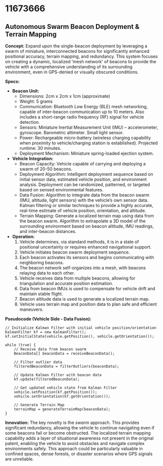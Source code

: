 # 11673666

## Autonomous Swarm Beacon Deployment & Terrain Mapping

**Concept:** Expand upon the single-beacon deployment by leveraging a swarm of miniature, interconnected beacons for significantly enhanced positional accuracy, terrain mapping, and redundancy. This system focuses on creating a dynamic, localized 'mesh network' of beacons to provide the vehicle with a comprehensive understanding of its surrounding environment, even in GPS-denied or visually obscured conditions.

**Specs:**

*   **Beacon Unit:**
    *   Dimensions: 2cm x 2cm x 1cm (approximate)
    *   Weight: 5 grams
    *   Communication: Bluetooth Low Energy (BLE) mesh networking, capable of inter-beacon communication up to 10 meters. Also includes a short-range radio frequency (RF) signal for vehicle detection.
    *   Sensors: Miniature Inertial Measurement Unit (IMU) – accelerometer, gyroscope. Barometric altimeter. Small light sensor.
    *   Power: Rechargeable micro-battery (wireless charging capability when proximity to vehicle/charging station is established). Projected runtime: 30 minutes.
    *   Deployment Mechanism: Miniature spring-loaded ejection system.
*   **Vehicle Integration:**
    *   Beacon Capacity: Vehicle capable of carrying and deploying a swarm of 20-50 beacons.
    *   Deployment Algorithm: Intelligent deployment sequence based on initial sensor data, estimated vehicle position, and environment analysis. Deployment can be randomized, patterned, or targeted based on sensed environmental features.
    *   Data Fusion: Algorithm to integrate data from the beacon swarm (IMU, altitude, light sensors) with the vehicle’s own sensor data. Kalman filtering or similar techniques to provide a highly accurate, real-time estimate of vehicle position, orientation, and altitude.
    *   Terrain Mapping: Generate a localized terrain map using data from the beacon swarm. Algorithm to extrapolate a 3D model of the surrounding environment based on beacon altitude, IMU readings, and inter-beacon distances.
*   **Operation:**
    1.  Vehicle determines, via standard methods, it is in a state of positional uncertainty or requires enhanced navigational support.
    2.  Vehicle initiates beacon swarm deployment sequence.
    3.  Each beacon activates its sensors and begins communicating with neighboring beacons.
    4.  The beacon network self-organizes into a mesh, with beacons relaying data to each other.
    5.  Vehicle receives data from multiple beacons, allowing for triangulation and accurate position estimation.
    6.  Data from beacon IMUs is used to compensate for vehicle drift and maintain stable flight.
    7.  Beacon altitude data is used to generate a localized terrain map.
    8.  Vehicle uses terrain map and position data to plan safe and efficient maneuvers.

**Pseudocode (Vehicle Side - Data Fusion):**

```
// Initialize Kalman Filter with initial vehicle position/orientation
KalmanFilter kf = new KalmanFilter();
kf.setInitialState(vehicle.getPosition(), vehicle.getOrientation());

while (true) {
    // Receive data from beacon swarm
    BeaconData[] beaconData = receiveBeaconData();

    // Filter outlier data
    filteredBeaconData = filterOutliers(beaconData);

    // Update Kalman Filter with beacon data
    kf.update(filteredBeaconData);

    // Get updated vehicle state from Kalman Filter
    vehicle.setPosition(kf.getPosition());
    vehicle.setOrientation(kf.getOrientation());

    // Generate Terrain Map
    terrainMap = generateTerrainMap(beaconData);
}
```

**Innovation:** The key novelty is the *swarm* approach. This provides significant redundancy, allowing the vehicle to continue navigating even if some beacons fail or become obstructed.  The localized terrain mapping capability adds a layer of situational awareness not present in the original patent, enabling the vehicle to avoid obstacles and navigate complex environments safely. This approach could be particularly valuable in confined spaces, dense forests, or disaster scenarios where GPS signals are unreliable.